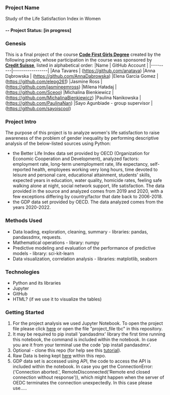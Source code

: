 ### Project Name
Study of the Life Satisfaction Index in Women

#### -- Project Status: [in progress]

### Genesis
This is a final project of the course **[Code First Girls Degree](https://codefirstgirls.com/courses/cfgdegree/)** created by the following people, whose participation in the course was sponsored by **[Credit Suisse](https://www.credit-suisse.com/)**, listed in alphabetical order:
|Name     |  GitHub Account   | 
|---------|-----------------|
|Ana Tavares | (https://github.com/anatava)
|Anna Dąbrowska | (https://github.com/AnnaDabrowska)
|Elena Garcia Gomez | (https://github.com/elepg261)
|Jasmine Ross | (https://github.com/jasmineemross)
|Milena Haładaj | (https://github.com/Sceoo)
|Michalina Bienkiewicz | (https://github.com/MichalinaBienkiewicz)
|Paulina Nanikowska | (https://github.com/PaulinaNan)
|Sayo Agunbiade - group supervisor | (https://github.com/sayoiscool)

### Project Intro
The purpose of this project is to analyze women's life satisfaction to raise awareness of the problem of gender inequality by performing descriptive analysis of the below-listed sources using Python:
- the Better Life Index data set provided by OECD (Organization for Economic Cooperation and Development), analyzed factors: employment rate, long-term unemployment rate, life expectancy, self-reported health, employees working very long hours, time devoted to leisure and personal care, educational attainment, students' skills, expected years in education, water quality, homicide rates, feeling safe walking alone at night, social network support, life satisfaction. The data provided in the source and analyzed comes from 2019 and 2020, with a few exceptions differing by country/factor that date back to 2006-2018. 
- the GDP data set provided by OECD. The data analyzed comes from the years 2020-2022.

### Methods Used
* Data loading, exploration, cleaning, summary - libraries: pandas, pandassdmx, requests.
* Mathematical operations - library: numpy
* Predictive modeling and evaluation of the performance of predictive models - library: sci-kit-learn
* Data visualization, correlation analysis - libraries: matplotlib, seaborn

### Technologies
* Python and its libraries
* Jupyter
* GitHub
* HTML? (if we use it to visualize the tables)

### Getting Started
1. For the project analysis we used Jupyter Notebook. To open the project file please click [here](?link) or open the file "project_file tbc" in this repository. 
2. It may be required to pip install 'pandasdmx' library the first time running this notebook, the command is included within the notebook. In case you are it from your terminal use the code 'pip install pandasdmx'.
3. Optional - clone this repo (for help see this [tutorial](https://help.github.com/articles/cloning-a-repository/)).
4. Raw Data is being kept [here](https://github.com/Sceoo/FINAL_PROJECT/tree/main/data) within this repo.
5. GDP data set is accessed using API, the code to access the API is included within the notebook. In case you get the ConnectionError: ('Connection aborted.', RemoteDisconnected('Remote end closed connection without response')), which might happen when the server of OEDC terminates the connection unexpectedly. In this case please use.....
